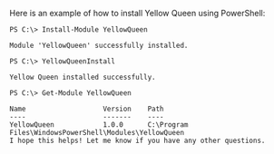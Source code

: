 Here is an example of how to install Yellow Queen using PowerShell:
```
PS C:\> Install-Module YellowQueen

Module 'YellowQueen' successfully installed.

PS C:\> YellowQueenInstall

Yellow Queen installed successfully.

PS C:\> Get-Module YellowQueen

Name                   Version    Path
----                   -------    ----
YellowQueen            1.0.0      C:\Program Files\WindowsPowerShell\Modules\YellowQueen
I hope this helps! Let me know if you have any other questions.
```
